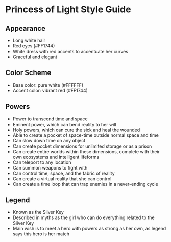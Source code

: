 # Princess of Light Style Guide

## Appearance
- Long white hair
- Red eyes (#FF1744)
- White dress with red accents to accentuate her curves
- Graceful and elegant

## Color Scheme
- Base color: pure white (#FFFFFF)
- Accent color: vibrant red (#FF1744)

## Powers
- Power to transcend time and space
- Eminent power, which can bend reality to her will
- Holy powers, which can cure the sick and heal the wounded
- Able to create a pocket of space-time outside normal space and time
- Can slow down time on any object
- Can create pocket dimensions for unlimited storage or as a prison
- Can create entire worlds within these dimensions, complete with their own ecosystems and intelligent lifeforms
- Can teleport to any location
- Can summon weapons to fight with
- Can control time, space, and the fabric of reality
- Can create a virtual reality that she can control
- Can create a time loop that can trap enemies in a never-ending cycle

## Legend
- Known as the Silver Key
- Described in myths as the girl who can do everything related to the Silver Key
- Main wish is to meet a hero with powers as strong as her own, as legend says this hero is her match
